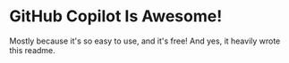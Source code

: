 # GitHub Copilot Is Awesome!

Mostly because it's so easy to use, and it's free! And yes, it heavily wrote this readme.
